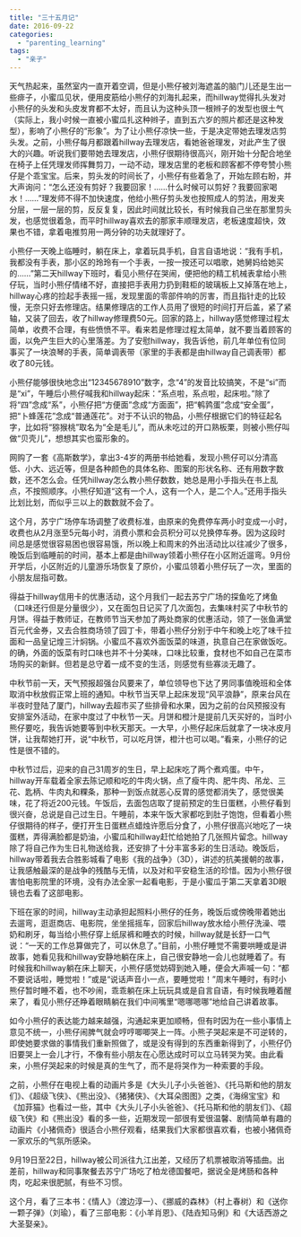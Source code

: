 ```yaml
---
title: "三十五月记"
date: 2016-09-22
categories: 
  - "parenting_learning"
tags: 
  - "亲子"
---
```


天气热起来，虽然室内一直开着空调，但是小熊仔被刘海遮盖的脑门儿还是生出一些痱子，小蜜瓜见状，便用皮筋给小熊仔的刘海扎起来，而hillway觉得扎头发对小熊仔的头发和头皮发育都不太好，而且认为这种头顶一根辫子的发型也很土气（实际上，我小时候一直被小蜜瓜扎这种辫子，直到五六岁的照片都还是这种发型），影响了小熊仔的“形象”。为了让小熊仔凉快一些，于是决定带她去理发店剪头发。之前，小熊仔每月都跟着hillway去理发店，看她爸爸理发，对此产生了很大的兴趣。听说我们要带她去理发店，小熊仔很期待很高兴，刚开始十分配合地坐在椅子上任凭理发师挥舞剪刀，一动不动，理发店里的老板和顾客都不停夸赞小熊仔是个乖宝宝。后来，剪头发的时间长了，小熊仔有些着急了，开始左顾右盼，并大声询问：“怎么还没有剪好？我要回家！……什么时候可以剪好？我要回家喝水！……”理发师不得不加快速度，他给小熊仔剪头发也按照成人的剪法，用发夹分层，一层一层的剪，反反复复，因此时间就比较长，有时候我自己坐在那里剪头发，也感觉很着急，而平时hillway喜欢去的那家丰顺理发店，老板速度超快，效果也不错，拿着电推剪用一两分钟的功夫就理好了。

小熊仔一天晚上临睡时，躺在床上，拿着玩具手机，自言自语地说：“我有手机，我都没有手表，那小区的玲玲有一个手表，一按一按还可以唱歌，她舅妈给她买的……”第二天hillway下班时，看见小熊仔在哭闹，便把他的精工机械表拿给小熊仔玩，当时小熊仔情绪不好，直接把手表用力扔到鞋柜的玻璃板上又掉落在地上，hillway心疼的捡起手表摇一摇，发现里面的零部件响的厉害，而且指针走的比较慢，无奈只好去修理店。结果修理店的工作人员用了很短的时间打开后盖，紧了紧轴，又装了回去，收了hillway修理费50元。回家的路上，hillway感觉修理过程太简单，收费不合理，有些愤愤不平。看来若是修理过程太简单，就不要当着顾客的面，以免产生巨大的心里落差。为了安慰hillway，我告诉他，前几年单位有位同事买了一块浪琴的手表，简单调表带（家里的手表都是由hillway自己调表带）都收了80元钱。

小熊仔能够很快地念出“12345678910”数字，念“4”的发音比较搞笑，不是“si”而是“xi”，午睡后小熊仔喊我和hillway起床：“系点啦，系点啦，起床啦。”除了将“四”念成“系”，小熊仔把“方便面”念成“方面面”，把“鹌鹑蛋”念成“安全蛋”，把“卜蜂莲花”念成“普通莲花”。对于不认识的物品，小熊仔根据它们的特征起名字，比如将“猕猴桃”取名为“全是毛儿”，而从未吃过的开口熟板栗，则被小熊仔叫做“贝壳儿”，想想其实也蛮形象的。

网购了一套《高斯数学》，拿出3-4岁的两册书给她看，发现小熊仔可以分清高低、小大、远近等，但是各种颜色的具体名称、图案的形状名称、还有用数字数数，还不怎么会。任凭hillway怎么教小熊仔数数，她总是用小手指头在书上乱点，不按照顺序。小熊仔知道“这有一个人，这有一个人，是二个人。”还用手指头比划比划，而似乎三以上的数数就不会了。

这个月，苏宁广场停车场调整了收费标准，由原来的免费停车两小时变成一小时，收费也从2月涨至5元每小时，消费小票和会员积分可以兑换停车券。因为这段时间总是感觉很容易困也很容易饿，所以晚上和周末的外出活动比以往减少了很多，晚饭后到临睡前的时间，基本上都是由hillway领着小熊仔在小区附近遛弯。9月份开学后，小区附近的儿童游乐场恢复了原价，小蜜瓜领着小熊仔玩了一次，里面的小朋友屈指可数。

得益于hillway信用卡的优惠活动，这个月我们一起去苏宁广场的探鱼吃了烤鱼（口味还行但是分量很少），又在面包日记买了几次面包，去集味村买了中秋节的月饼。得益于教师证，在教师节当天参加了两处商家的优惠活动，领了一张鱼满堂百元代金券，又去合胜商场领了园丁卡，带着小熊仔分别于中午和晚上吃了味千拉面和一品皇记煌三汁焖锅。小蜜瓜不喜欢外面饭菜的味道，执意自己在家做饭吃。的确，外面的饭菜有时口味也并不十分美味，口味比较重，食材也不如自己在菜市场购买的新鲜。但若是总守着一成不变的生活，则感觉有些寡淡无趣了。

中秋节前一天，天气预报超强台风要来了，单位领导也下达了男同事值晚班和全体取消中秋放假正常上班的通知。中秋节当天早上起床发现“风平浪静”，原来台风在半夜时登陆了厦门，hillway去超市买了些排骨和水果，因为之前的台风预报没有安排室外活动，在家中度过了中秋节一天。月饼和橙汁是提前几天买好的，当时小熊仔要吃，我告诉她要等到中秋天那天。一大早，小熊仔起床后就拿了一块冰皮月饼，让我帮她打开，说“中秋节，可以吃月饼，橙汁也可以喝。”看来，小熊仔的记性是很不错的。

中秋节过后，迎来的自己31周岁的生日，早上起床吃了两个煮鸡蛋。中午，hillway开车载着全家去陈记顺和吃的牛肉火锅，点了瘦牛肉、肥牛肉、吊龙、三花、匙柄、牛肉丸和粿条，那种一到饭点就恶心反胃的感觉都消失了，感觉很美味，花了将近200元钱。午饭后，去面包店取了提前预定的生日蛋糕，小熊仔看到很兴奋，总说是自己过生日。午睡前，本来午饭大家都吃到肚子饱饱，但看着小熊仔很期待的样子，便打开生日蛋糕点蜡烛许愿后分食了，小熊仔很高兴地吃了一块蛋糕，弄得满脸都是奶油，小蜜瓜和hillway赶忙给她拍了几张照片留念。hillway除了将自己作为生日礼物送给我，还安排了十分丰富多彩的生日活动。晚饭后，hillway带着我去合胜影城看了电影《我的战争》（3D），讲述的抗美援朝的故事，让我感触最深的是战争的残酷与无情，以及对和平安稳生活的珍惜。因为小熊仔很害怕电影院里的环境，没有办法全家一起看电影，于是小蜜瓜于第二天拿着3D眼镜也去看了这部电影。

下班在家的时间，hillway主动承担起照料小熊仔的任务，晚饭后或傍晚带着她出去遛弯，逛逛商店、电影院，坐坐摇摇车，回家后hillway放水给小熊仔洗澡、喂奶和刷牙，每当给小熊仔穿上纸尿裤和睡衣的时候，hillway就是长舒一口气说：“一天的工作总算做完了，可以休息了。”目前，小熊仔睡觉不需要哄睡或是讲故事，她看见我和hillway安静地躺在床上，自己很安静地一会儿也就睡着了。有时候我和hillway躺在床上聊天，小熊仔感觉妨碍到她入睡，便会大声喊一句：“都不要说话啦，睡觉啦！”或是“说话声音小一点，要睡觉啦！”周末午睡时，有时小熊仔暂时睡不着，也不吵闹，乖乖躺在床上玩玩具或是自言自语，有时候我睡着醒来了，看见小熊仔还睁着眼睛躺在我们中间嘴里“嗯哪嗯哪”地给自己讲着故事。

如今小熊仔的表达能力越来越强，沟通起来更加顺畅，但有时因为在一些小事情上意见不统一，小熊仔闹脾气就会哼哼唧唧哭上一阵。小熊子哭起来是不可逆转的，即使她要求做的事情我们重新照做了，或是没有得到的东西重新得到了，小熊仔仍旧要哭上一会儿才行，不像有些小朋友在心愿达成时可以立马转哭为笑。由此看来，小熊仔哭起来的时候是真的生气了，而不是将哭作为一种索要的手段。

之前，小熊仔在电视上看的动画片多是《大头儿子小头爸爸》、《托马斯和他的朋友们》、《超级飞侠》、《熊出没》、《猪猪侠》、《大耳朵图图》之类，《海绵宝宝》和《加菲猫》也看过一些，其中《大头儿子小头爸爸》、《托马斯和他的朋友们》、《超级飞侠》和《熊出没》看的多一些，近期发现一部很有爱很温馨、剧情简单有趣的动画片《小猪佩奇》很适合小熊仔观看，结果我们大家都很喜欢看，也被小猪佩奇一家欢乐的气氛所感染。

9月19日至22日，hillway被公司派往九江出差，又经历了机票被取消等插曲。出差前，hillway和同事聚餐去苏宁广场吃了柏龙德国餐吧，据说全是烤肠和各种肉，吃起来很肥腻，有些不习惯。

这个月，看了三本书：《情人》（渡边淳一）、《挪威的森林》（村上春树）和《送你一颗子弹》（刘瑜），看了三部电影：《小羊肖恩》、《陆垚知马俐》和《大话西游之大圣娶亲》。
